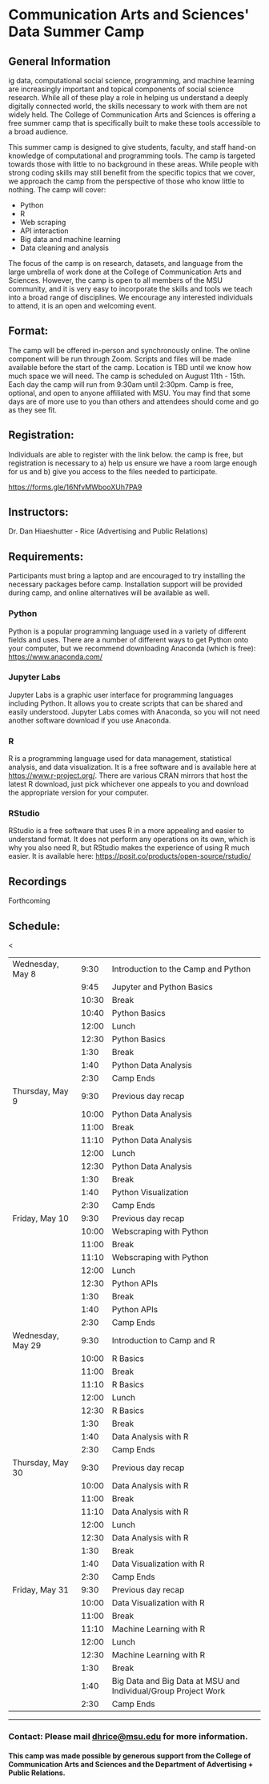 # Communication Arts and Sciences' Data Summer Camp

## General Information
ig data, computational social science, programming, and machine learning are increasingly important and topical components of social science research. While all of these play a role in helping us understand a deeply digitally connected world, the skills necessary to work with them are not widely held. The College of Communication Arts and Sciences is offering a free summer camp that is specifically built to make these tools accessible to a broad audience.

This summer camp is designed to give students, faculty, and staff hand-on knowledge of computational and programming tools. The camp is targeted towards those with little to no background in these areas. While people with strong coding skills may still benefit from the specific topics that we cover, we approach the camp from the perspective of those who know little to nothing.
The camp will cover:
 
-	Python
-	R
-	Web scraping
-	API interaction
-	Big data and machine learning
-	Data cleaning and analysis

The focus of the camp is on research, datasets, and language from the large umbrella of work done at the College of Communication Arts and Sciences. However, the camp is open to all members of the MSU community, and it is very easy to incorporate the skills and tools we teach into a broad range of disciplines. We encourage any interested individuals to attend, it is an open and welcoming event.


## Format:
The camp will be offered in-person and synchronously online. The online component will be run through Zoom. Scripts and files will be made available before the start of the camp. Location is TBD until we know how much space we will need. The camp is scheduled on August 11th - 15th. Each day the camp will run from 9:30am until 2:30pm. Camp is free, optional, and open to anyone affiliated with MSU. You may find that some days are of more use to you than others and attendees should come and go as they see fit.


## Registration: 
Individuals are able to register with the link below. the camp is free, but registration is necessary to a) help us ensure we have a room large enough for us and b) give you access to the files needed to participate.

https://forms.gle/16NfvMWbooXUh7PA9

## Instructors: 

Dr. Dan Hiaeshutter - Rice (Advertising and Public Relations)

## Requirements: 
Participants must bring a laptop and are encouraged to try installing the necessary packages before camp. Installation support will be provided during camp, and online alternatives will be available as well.

### Python
Python is a popular programming language used in a variety of different fields and uses. There are a number of different ways to get Python onto your computer, but we recommend downloading Anaconda (which is free): https://www.anaconda.com/

### Jupyter Labs
Jupyter Labs is a graphic user interface for programming languages including Python. It allows you to create scripts that can be shared and easily understood. Jupyter Labs comes with Anaconda, so you will not need another software download if you use Anaconda.

### R
R is a programming language used for data management, statistical analysis, and data visualization. It is a free software and is available here at https://www.r-project.org/. There are various CRAN mirrors that host the latest R download, just pick whichever one appeals to you and download the appropriate version for your computer.

### RStudio
RStudio is a free software that uses R in a more appealing and easier to understand format. It does not perform any operations on its own, which is why you also need R, but RStudio makes the experience of using R much easier. It is available here: https://posit.co/products/open-source/rstudio/

## Recordings
Forthcoming

## Schedule:

<table class="table table-striped">
  <tr> <td>Wednesday, May 8</td>  <td>9:30</td>   <td>Introduction to the Camp and Python </td> </tr>
  <tr> <td></td>        <td>9:45</td>   <td>Jupyter and Python Basics </td> </tr>
  <tr> <td></td>        <td>10:30</td>   <td>Break</td> </tr>
  <tr> <td></td>        <td>10:40</td>   <td>Python Basics </td> </tr>
  <tr> <td></td>        <td>12:00</td>   <td>Lunch</td> </tr>
  <tr> <td></td>        <td>12:30</td>    <td>Python Basics </td> </tr>
  <tr> <td></td>       <td>1:30</td>    <td>Break </td> </tr>
  <tr> <td></td>       <td>1:40</td>    <td>Python Data Analysis </td> </tr>
  <tr> <td></td>       <td>2:30</td>    <td>Camp Ends</td> </tr> 

  <tr> <td>Thursday, May 9</td><td>9:30</td>   <td>Previous day recap</td> </tr>
  <tr> <td></td>       <td>10:00</td>   <td>Python Data Analysis</td> </tr>
  <tr> <td></td>       <td>11:00</td>   <td>Break </td> </tr>
  <tr> <td></td>       <td>11:10</td>   <td>Python Data Analysis </td> </tr> 
  <tr> <td></td>       <td>12:00</td>   <td>Lunch </td> </tr>
  <tr> <td></td>       <td>12:30</td>   <td>Python Data Analysis</td> </tr>
  <tr> <td></td>       <td>1:30</td>   <td>Break</td> </tr>
  <tr> <td></td>       <td>1:40</td>   <td>Python Visualization</td> </tr>
  <tr> <td></td>       <td>2:30</td>   <td>Camp Ends</td> </tr>
 
  <tr> <td>Friday, May 10</td><td>9:30</td>   <td>Previous day recap</td> </tr>
  <tr> <td></td>       <td>10:00</td>   <td>Webscraping with Python</td> </tr>
  <tr> <td></td>       <td>11:00</td>   <td>Break </td> </tr>
  <tr> <td></td>       <td>11:10</td>   <td>Webscraping with Python </td> </tr> 
  <tr> <td></td>       <td>12:00</td>   <td>Lunch </td> </tr>
  <tr> <td></td>       <td>12:30</td>   <td>Python APIs</td> </tr>
  <tr> <td></td>       <td>1:30</td>   <td>Break</td> </tr>
  <tr> <td></td>       <td>1:40</td>   <td>Python APIs</td> </tr>
  <tr> <td></td>       <td>2:30</td>   <td>Camp Ends</td> </tr>
   
  <tr> <td>Wednesday, May 29</td><td>9:30</td>   <td>Introduction to Camp and R</td> </tr>
  <tr> <td></td>       <td>10:00</td>   <td>R Basics</td> <</tr>
  <tr> <td></td>       <td>11:00</td>   <td>Break </td> </tr>
  <tr> <td></td>       <td>11:10</td>   <td>R Basics</td> </tr> 
  <tr> <td></td>       <td>12:00</td>   <td>Lunch </td> </tr>
  <tr> <td></td>       <td>12:30</td>   <td>R Basics</td> </tr>
  <tr> <td></td>       <td>1:30</td>   <td>Break</td> </tr>
  <tr> <td></td>       <td>1:40</td>   <td>Data Analysis with R</td> </tr>
  <tr> <td></td>       <td>2:30</td>   <td>Camp Ends</td> </tr>
 
  <tr> <td>Thursday, May 30</td><td>9:30</td>   <td>Previous day recap</td></tr>
  <tr> <td></td>       <td>10:00</td>   <td>Data Analysis with R</td> </tr>
  <tr> <td></td>       <td>11:00</td>   <td>Break </td> </tr>
  <tr> <td></td>       <td>11:10</td>   <td>Data Analysis with R</td> </tr> 
  <tr> <td></td>       <td>12:00</td>   <td>Lunch </td> </tr>
  <tr> <td></td>       <td>12:30</td>   <td>Data Analysis with R</td> </tr>
  <tr> <td></td>       <td>1:30</td>   <td>Break</td> </tr>
  <tr> <td></td>       <td>1:40</td>   <td>Data Visualization with R</td> </tr>
  <tr> <td></td>       <td>2:30</td>   <td>Camp Ends</td> </tr>

  <tr> <td>Friday, May 31</td><td>9:30</td>   <td>Previous day recap</td></tr>
  <tr> <td></td>       <td>10:00</td>   <td>Data Visualization with R</td> </tr>
  <tr> <td></td>       <td>11:00</td>   <td>Break </td> </tr>
  <tr> <td></td>       <td>11:10</td>   <td>Machine Learning with R</td> </tr> 
  <tr> <td></td>       <td>12:00</td>   <td>Lunch </td> </tr>
  <tr> <td></td>       <td>12:30</td>   <td>Machine Learning with R</td> </tr>
  <tr> <td></td>       <td>1:30</td>   <td>Break</td> </tr>
  <tr> <td></td>       <td>1:40</td>   <td>Big Data and Big Data at MSU and Individual/Group Project Work</td> </tr>
  <tr> <td></td>       <td>2:30</td>   <td>Camp Ends</td> </tr>
  

</table>

<hr/>

### Contact: Please mail dhrice@msu.edu for more information. 
  
#### This camp was made possible by generous support from the College of Communication Arts and Sciences and the Department of Advertising + Public Relations.


